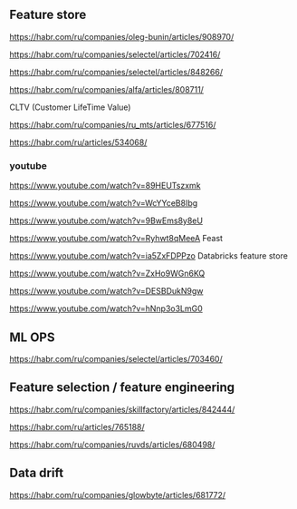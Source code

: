 ## Feature store

https://habr.com/ru/companies/oleg-bunin/articles/908970/

https://habr.com/ru/companies/selectel/articles/702416/

https://habr.com/ru/companies/selectel/articles/848266/

https://habr.com/ru/companies/alfa/articles/808711/

CLTV (Customer LifeTime Value)

https://habr.com/ru/companies/ru_mts/articles/677516/

https://habr.com/ru/articles/534068/

### youtube 

https://www.youtube.com/watch?v=89HEUTszxmk

https://www.youtube.com/watch?v=WcYYceB8Ibg

https://www.youtube.com/watch?v=9BwEms8y8eU

https://www.youtube.com/watch?v=Ryhwt8qMeeA Feast

https://www.youtube.com/watch?v=ia5ZxFDPPzo  Databricks feature store

https://www.youtube.com/watch?v=ZxHo9WGn6KQ

https://www.youtube.com/watch?v=DESBDukN9gw

https://www.youtube.com/watch?v=hNnp3o3LmG0

## ML OPS

https://habr.com/ru/companies/selectel/articles/703460/


## Feature selection / feature engineering

https://habr.com/ru/companies/skillfactory/articles/842444/

https://habr.com/ru/articles/765188/

https://habr.com/ru/companies/ruvds/articles/680498/



## Data drift

https://habr.com/ru/companies/glowbyte/articles/681772/
